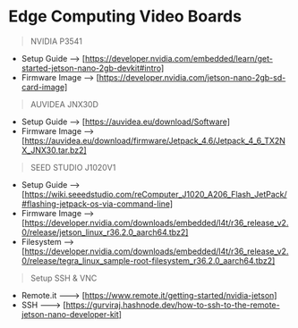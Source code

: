 # Edge Computing Video Boards

> NVIDIA P3541
- Setup Guide --> [https://developer.nvidia.com/embedded/learn/get-started-jetson-nano-2gb-devkit#intro]
- Firmware Image --> [https://developer.nvidia.com/jetson-nano-2gb-sd-card-image]

> AUVIDEA JNX30D
- Setup Guide --> [https://auvidea.eu/download/Software]
- Firmware Image --> [https://auvidea.eu/download/firmware/Jetpack_4.6/Jetpack_4_6_TX2NX_JNX30.tar.bz2]

>  SEED STUDIO J1020V1
- Setup Guide --> [https://wiki.seeedstudio.com/reComputer_J1020_A206_Flash_JetPack/#flashing-jetpack-os-via-command-line]
- Firmware Image --> [https://developer.nvidia.com/downloads/embedded/l4t/r36_release_v2.0/release/jetson_linux_r36.2.0_aarch64.tbz2]
- Filesystem --> [https://developer.nvidia.com/downloads/embedded/l4t/r36_release_v2.0/release/tegra_linux_sample-root-filesystem_r36.2.0_aarch64.tbz2]

> Setup SSH & VNC
- Remote.it ---> [https://www.remote.it/getting-started/nvidia-jetson]
- SSH ---> [https://gurviraj.hashnode.dev/how-to-ssh-to-the-remote-jetson-nano-developer-kit]
